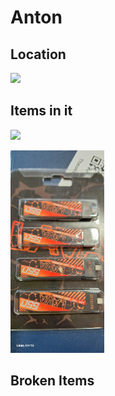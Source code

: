  # Anton

## Location 
![](8ded24e836585b5846e0d7fa57d4d1d7_MD5.jpg)


## Items in it

![](d289860e4ced25fd9f8b7f85cbaff74b_MD5.jpg)

![](Anton-20241027171930483.webp)
## Broken Items
